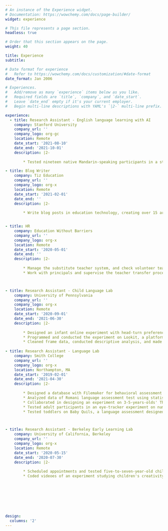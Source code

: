```yaml
---
# An instance of the Experience widget.
# Documentation: https://wowchemy.com/docs/page-builder/
widget: experience

# This file represents a page section.
headless: true

# Order that this section appears on the page.
weight: 40

title: Experience
subtitle:

# Date format for experience
#   Refer to https://wowchemy.com/docs/customization/#date-format
date_format: Jan 2006

# Experiences.
#   Add/remove as many `experience` items below as you like.
#   Required fields are `title`, `company`, and `date_start`.
#   Leave `date_end` empty if it's your current employer.
#   Begin multi-line descriptions with YAML's `|2-` multi-line prefix.

experience:
  - title: Research Assistant - English language learning with AI
    company: Stanford University
    company_url: ''
    company_logo: org-gc
    location: Remote
    date_start: '2021-08-10'
    date_end: '2021-10-01'
    description: |2-
        
        * Tested nineteen native Mandarin-speaking participants in a study investigating their use of English with AI partners

- title: Blog Writer
    company: Tiz Education
    company_url: ''
    company_logo: org-x
    location: Remote
    date_start: '2021-02-01'
    date_end: ''
    description: |2-
    
        * Write blog posts in education technology, creating over 15 articles and accumulating more than 3000 views


- title: HR
    company: Education Without Barriers
    company_url: ''
    company_logo: org-x
    location: Remote
    date_start: '2020-05-01'
    date_end: ''
    description: |2-
    
        * Manage the substitute teacher system, and check volunteer teachers' substitution status regularly
        * Work with principals and supervise the teacher transfer process among schools



- title: Research Assistant - Child Language Lab
    company: University of Pennsylvania
    company_url: ''
    company_logo: org-x
    location: Remote
    date_start: '2020-09-01'
    date_end: '2021-06-30'
    description: |2-
    
        * Designed an infant online experiment with head-turn preference measurement with a graduate student and PI
        * Programmed and conducted the experiment on Lookit, a platform that allows developmental psychologists to conduct online experiments on infants and children
        * Cleaned frame data, conducted descriptive analysis, and made visualizations
        
- title: Research Assistant - Language Lab
    company: Smith College
    company_url: ''
    company_logo: org-x
    location: Northampton, MA
    date_start: '2019-02-01'
    date_end: '2021-04-30'
    description: |2-
    
        * Designed a database with Filemaker for behavioral assessment of Mandarin-speaking 0-36-months-old infants in China
        * Analyzed data of Romani language assessment test using statistical software such as Winsteps and SPSS and make suggestions for improvement
        * Collaborated in designing an experiment on 3-5-years-olds' Theory of Mind and syntactic knowledge and tested children in a local daycare center
        * Tested adult participants in an eye-tracker experiment on number cognition and language faculty
        * Tested toddlers on Baby Quils, a language assessment designed for two-year-old children



- title: Research Assistant - Berkeley Early Learning Lab
    company: University of California, Berkeley
    company_url: ''
    company_logo: org-x
    location: Remote
    date_start: '2020-05-15'
    date_end: '2020-07-30'
    description: |2-
    
        * Scheduled appointments and tested five-to-seven-year-old children on Zoom meetings by telling stories, asking questions, and communicating with parents
        * Coded videoes of an experiment studying children's creativity and play






      

design:
  columns: '2'
---
```

